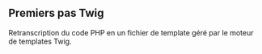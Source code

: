 ## Premiers pas Twig

Retranscription du code PHP en un fichier de template géré par le moteur de templates Twig.
